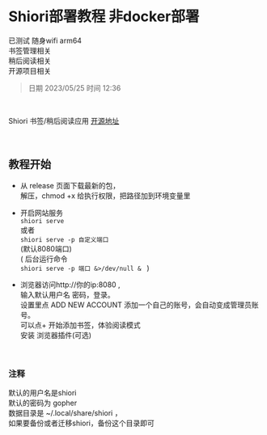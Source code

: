 # Shiori部署教程 非docker部署
已测试 随身wifi arm64   
书签管理相关   
稍后阅读相关   
开源项目相关

> 日期 2023/05/25
> 时间 12:36

<br/>

Shiori 书签/稍后阅读应用
[开源地址](https://github.com/go-shiori/shiori)

<br/>

## 教程开始
- 从 release 页面下载最新的包，     
解压，chmod +x 给执行权限，把路径加到环境变量里

- 开启网站服务   
`shiori serve`   
或者   
`shiori serve -p 自定义端口`   
(默认8080端口)   
( 后台运行命令   
`shiori serve -p 端口 &>/dev/null & `  )

- 浏览器访问http://你的ip:8080 ,   
输入默认用户名 密码，登录。   
设置里点 ADD NEW ACCOUNT 添加一个自己的账号，会自动变成管理员账号。   
可以点+ 开始添加书签，体验阅读模式          
安装 浏览器插件(可选)   

<br/>

### 注释
默认的用户名是shiori    
默认的密码为 gopher    
数据目录是 ~/.local/share/shiori ，       
如果要备份或者迁移shiori，备份这个目录即可

